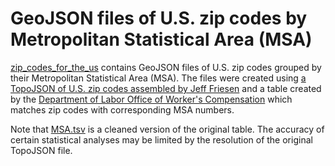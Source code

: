 # GeoJSON files of U.S. zip codes by Metropolitan Statistical Area (MSA)

[zip_codes_for_the_us](zip_codes_for_the_usa/) contains GeoJSON files of U.S. zip codes grouped by their Metropolitan Statistical Area (MSA). The files were created using [a TopoJSON of U.S. zip codes assembled by Jeff Friesen](https://gist.github.com/jefffriesen/6892860) and a table created by the [Department of Labor Office of Worker's Compensation](https://safelyhome.wordpress.com/2012/08/06/u-s-zip-codes-and-msas-on-a-convenient-table-thank-you-dol-owcp/) which matches zip codes with corresponding MSA numbers. 

Note that [MSA.tsv](MSA.tsv/) is a cleaned version of the original table. The accuracy of certain statistical analyses may be limited by the resolution of the original TopoJSON file. 
